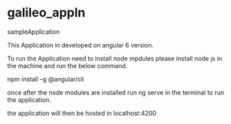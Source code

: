# galileo_appln
sampleApplication

This Application in developed on angular  6 version.

To run the Application need to install node mpdules please install node js in the machine and run the below command.

npm install –g @angular/cli

once after the node modules are installed run ng serve in the terminal to run the application.

the application will then be hosted in localhost:4200


